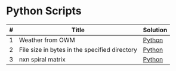 # Python Scripts
| # | Title | Solution |
|---| ----- | -------- |
|1|Weather from OWM | [Python](./weather.py)
|2|File size in bytes in the specified directory | [Python](./fileSize.py)
|3|nxn spiral matrix | [Python](./spiralMatrix.py)
